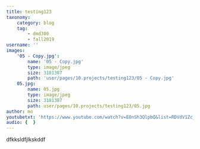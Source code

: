```yaml
---
title: testing123
taxonomy:
    category: blog
    tag:
        - dmd300
        - fall2019
username: ''
images:
    '05 - Copy.jpg':
        name: '05 - Copy.jpg'
        type: image/jpeg
        size: 3181387
        path: 'user/pages/10.projects/testing123/05 - Copy.jpg'
    05.jpg:
        name: 05.jpg
        type: image/jpeg
        size: 3181387
        path: user/pages/10.projects/testing123/05.jpg
author: mo
youtubetxt: 'https://www.youtube.com/watch?v=EOnSh3QlpbQ&list=RDVdV1Zc_PFdg&index=3'
audio: {  }
---
```


dfkksldfjlkskddf
